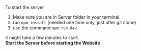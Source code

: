 To start the server

1. Make sure you are in Server folder in your terminal.
2. run `npm install` (needed one time only, just after git clone)
3. use the command `npm run dev`

it might take a few minutes to start.  
**Start the Server before starting the Website**
